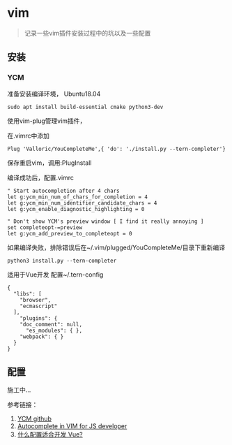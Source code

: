 # vim

> 记录一些vim插件安装过程中的坑以及一些配置

## 安装

### YCM

准备安装编译环境，
Ubuntu18.04

```
sudo apt install build-essential cmake python3-dev
```
使用vim-plug管理vim插件，

在.vimrc中添加

```
Plug 'Valloric/YouCompleteMe',{ 'do': './install.py --tern-completer'}
```

保存重启vim，调用:PlugInstall

编译成功后，配置.vimrc

```
" Start autocompletion after 4 chars
let g:ycm_min_num_of_chars_for_completion = 4
let g:ycm_min_num_identifier_candidate_chars = 4
let g:ycm_enable_diagnostic_highlighting = 0

" Don't show YCM's preview window [ I find it really annoying ]
set completeopt-=preview
let g:ycm_add_preview_to_completeopt = 0
```

如果编译失败，排除错误后在~/.vim/plugged/YouCompleteMe/目录下重新编译

```
python3 install.py --tern-completer
```

适用于Vue开发
配置~/.tern-config

```
{
  "libs": [
    "browser",
    "ecmascript"
  ],
    "plugins": {
    "doc_comment": null,
      "es_modules": { },
    "webpack": { }
  }
}
```

## 配置

施工中...

参考链接：

1. [YCM github](https://github.com/Valloric/YouCompleteMe)
2. [Autocomplete in VIM for JS developer](https://medium.com/@rahul11061995/autocomplete-in-vim-for-js-developer-698c6275e341)
3. [什么配置适合开发 Vue?](https://emacs-china.org/t/topic/4561)